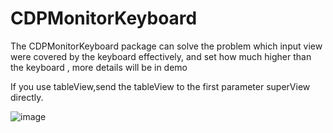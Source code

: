 # CDPMonitorKeyboard
The CDPMonitorKeyboard package can solve the problem which input view were covered by the keyboard  effectively, and set how much higher than the keyboard , more details will be in demo

If you use tableView,send the tableView to the first parameter superView directly.

 ![image](https://github.com/cdpenggod/CDPMonitorKeyboard/blob/master/Untitled.gif)

